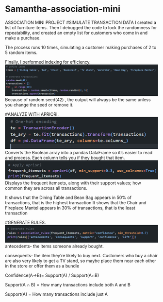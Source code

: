 # Samantha-association-mini
ASSOCIATION MINI PROJECT
#SIMULATE TRANSACTION DATA
I created a list of furniture items. Then I debugged the code to lock the randomness for repeatability, and created an empty list for customers who come in and make a purchase.

The process runs 10 times, simulating a customer making purchases of 2 to 5 random items.

Finally, I performed indexing for efficiency.
![alt text](image.png)
Because of random.seed(42) , the output will always be the same unless you change the seed or remove it.





#ANALYZE WITH APRIORI.
![alt text](image-1.png)
Converts the Boolean array into a pandas DataFrame so it’s easier to read and process. Each column tells you if they bought that item.
![alt text](image-2.png)
Displays the frequent itemsets, along with their support values; how common they are across all transactions.

It shows that the Dining Table and Bean Bag appears in 50% of transactions, that is the highest transaction
It shows that the Chair and Fireplace Mantel appears in 30% of transactions, that is the least transaction







#GENERATE RULES.
![alt text](image-3.png)
antecedents- the items someone already bought.

consequents- the item they’re likely to buy next.
Customers who buy a chair are also very likely to get a TV stand, so maybe place them near each other in the store or offer them as a bundle

Confidence(A→B)= Support(A) / Support(A∩B)

​Support(A ∩ B) = How many transactions include both A and B

Support(A) = How many transactions include just A

